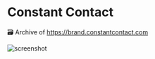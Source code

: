 # Constant Contact

🗃️ Archive of https://brand.constantcontact.com

![screenshot](https://github.com/user-attachments/assets/d4b49ee8-ff9e-41d8-9cc7-4e39f2836f97)
